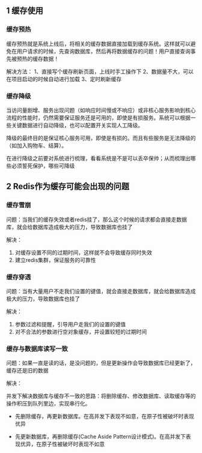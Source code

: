

## 1 缓存使用

### 缓存预热

缓存预热就是系统上线后，将相关的缓存数据直接加载到缓存系统。这样就可以避免在用户请求的时候，先查询数据库，然后再将数据缓存的问题！用户直接查询事先被预热的缓存数据！

解决方法：
1、直接写个缓存刷新页面，上线时手工操作下
2、数据量不大，可以在项目启动的时候自动进行加载
3、定时刷新缓存

 

### 缓存降级

当访问量剧增、服务出现问题（如响应时间慢或不响应）或非核心服务影响到核心流程的性能时，仍然需要保证服务还是可用的，即使是有损服务。系统可以根据一些关键数据进行自动降级，也可以配置开关实现人工降级。

降级的最终目的是保证核心服务可用，即使是有损的。而且有些服务是无法降级的（如加入购物车、结算）。

在进行降级之前要对系统进行梳理，看看系统是不是可以丢卒保帅；从而梳理出哪些必须誓死保护，哪些可降级

 
## 2 Redis作为缓存可能会出现的问题


### 缓存雪崩

问题：当我们的缓存失效或者redis挂了，那么这个时候的请求都会直接走数据库，就会给数据库造成极大的压力，导致数据库也挂了

解决：

1. 对缓存设置不同的过期时间，这样就不会导致缓存同时失效
2. 建立redis集群，保证服务的可靠性

### 缓存穿透

问题：当有大量用户不走我们设置的键值，就会直接走数据库，就会给数据库造成极大的压力，导致数据库也挂了

解决：

1. 参数过滤和提醒，引导用户走我们的设置的键值
2. 对不合法的参数进行空对象缓存，并设置较短的过期时间

### 缓存与数据库读写一致

问题：如果一直是读的话，是没问题的，但是更新操作会导致数据库已经更新了，缓存还是旧的数据

解决：

并发下解决数据库与缓存不一致的思路：将删除缓存、修改数据库、读取缓存等的操作积压到队列里边，实现串行化。

- 先删除缓存，再更新数据库。在高并发下表现不如意，在原子性被破坏时表现优异

- 先更新数据库，再删除缓存(Cache Aside Pattern设计模式)。在高并发下表现优异，在原子性被破坏时表现不如意



